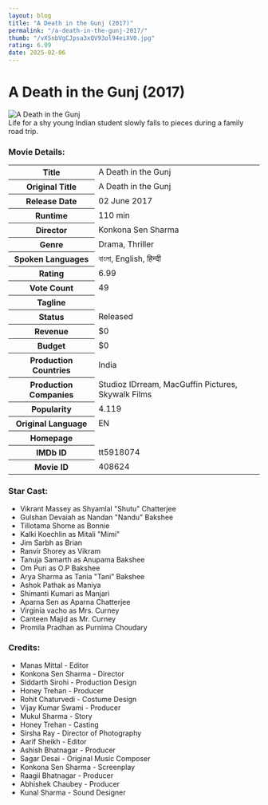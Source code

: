 ```yaml
---
layout: blog
title: "A Death in the Gunj (2017)"
permalink: "/a-death-in-the-gunj-2017/"
thumb: "/vXSnbVgCJpsa3xQV93ol94eiXV0.jpg"
rating: 6.99
date: 2025-02-06
---
```

<h1 class="title">A Death in the Gunj (2017)</h1><div class="poster"><img src="{{ site.imglink }}/vXSnbVgCJpsa3xQV93ol94eiXV0.jpg" alt="A Death in the Gunj" class="img-fluid rounded"/></div><div class="plot">Life for a shy young Indian student slowly falls to pieces during a family road trip.</div><h3>Movie Details:</h3><table class="table table-bordered details"><tr><th>Title</th><td>A Death in the Gunj</td></tr><tr><th>Original Title</th><td>A Death in the Gunj</td></tr><tr><th>Release Date</th><td>02 June 2017</td></tr><tr><th>Runtime</th><td>110 min</td></tr><tr><th>Director</th><td>Konkona Sen Sharma</td></tr><tr><th>Genre</th><td>Drama, Thriller</td></tr><tr><th>Spoken Languages</th><td>বাংলা, English, हिन्दी</td></tr><tr><th>Rating</th><td>6.99</td></tr><tr><th>Vote Count</th><td>49</td></tr><tr><th>Tagline</th><td></td></tr><tr><th>Status</th><td>Released</td></tr><tr><th>Revenue</th><td>$0</td></tr><tr><th>Budget</th><td>$0</td></tr><tr><th>Production Countries</th><td>India</td></tr><tr><th>Production Companies</th><td>Studioz IDrream, MacGuffin Pictures, Skywalk Films</td></tr><tr><th>Popularity</th><td>4.119</td></tr><tr><th>Original Language</th><td>EN</td></tr><tr><th>Homepage</th><td>   </td></tr><tr><th>IMDb ID</th><td>tt5918074</td></tr><tr><th>Movie ID</th><td>408624</td></tr></table><h3>Star Cast:</h3><ul class="list-group cast"><li>Vikrant Massey as Shyamlal "Shutu" Chatterjee</li><li>Gulshan Devaiah as Nandan "Nandu" Bakshee</li><li>Tillotama Shome as Bonnie</li><li>Kalki Koechlin as Mitali "Mimi"</li><li>Jim Sarbh as Brian</li><li>Ranvir Shorey as Vikram</li><li>Tanuja Samarth as Anupama Bakshee</li><li>Om Puri as O.P Bakshee</li><li>Arya Sharma as Tania "Tani" Bakshee</li><li>Ashok Pathak as Maniya</li><li>Shimanti Kumari as Manjari</li><li>Aparna Sen as Aparna Chatterjee</li><li>Virginia vacho as Mrs. Curney</li><li>Canteen Majid as Mr. Curney</li><li>Promila Pradhan as Purnima Choudary</li></ul><h3>Credits:</h3><ul class="list-group crew"><li>Manas Mittal - Editor</li><li>Konkona Sen Sharma - Director</li><li>Siddarth Sirohi - Production Design</li><li>Honey Trehan - Producer</li><li>Rohit Chaturvedi - Costume Design</li><li>Vijay Kumar Swami - Producer</li><li>Mukul Sharma - Story</li><li>Honey Trehan - Casting</li><li>Sirsha Ray - Director of Photography</li><li>Aarif Sheikh - Editor</li><li>Ashish Bhatnagar - Producer</li><li>Sagar Desai - Original Music Composer</li><li>Konkona Sen Sharma - Screenplay</li><li>Raagii Bhatnagar - Producer</li><li>Abhishek Chaubey - Producer</li><li>Kunal Sharma - Sound Designer</li></ul>